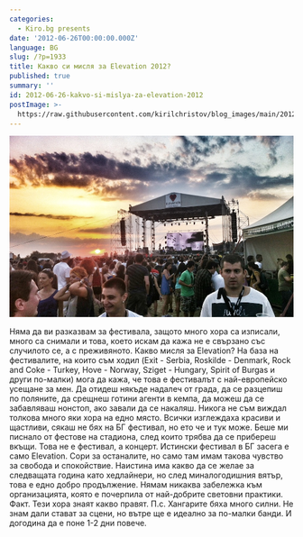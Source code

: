 ```yaml
---
categories:
  - Kiro.bg presents
date: '2012-06-26T00:00:00.000Z'
language: BG
slug: /?p=1933
title: Какво си мисля за Elevation 2012?
published: true
summary: ''
id: 2012-06-26-kakvo-si-mislya-za-elevation-2012
postImage: >-
  https://raw.githubusercontent.com/kirilchristov/blog_images/main/2012/06/IMG_1406.jpg
---
```


![Elevation 2012](https://raw.githubusercontent.com/kirilchristov/blog_images/main/2012/06/IMG_1406.jpg)


Няма да ви разказвам за фестивала, защото много хора са изписали, много са снимали и това, което искам да кажа не е свързано със случилото се, а с преживяното. Какво мисля за Elevation? На база на фестивалите, на които съм ходил (Exit - Serbia, Roskilde - Denmark, Rock and Coke - Turkey, Hove - Norway, Sziget - Hungary, Spirit of Burgas и други по-малки) мога да кажа, че това е фестивалът с най-европейско усещане за мен. Да отидеш някъде надалеч от града, да се разцепиш по поляните, да срещнеш готини агенти в кемпа, да можеш да се забавляваш нонстоп, ако завали да се накаляш. Никога не съм виждал толкова много яки хора на едно място. Всички изглеждаха красиви и щастливи, сякаш не бях на БГ фестивал, но ето че и тук може. Беше ми писнало от фестове на стадиона, след които трябва да се прибереш вкъщи. Това не е фестивал, а концерт. Истински фестивал в БГ засега е само Elevation. Сори за останалите, но само там имам такова чувство за свобода и спокойствие. Наистина има какво да се желае за следващата година като хедлайнери, но след миналогодишния вятър, това е едно добро продължение. Нямам никаква забележка към организацията, която е почерпила от най-добрите световни практики. Факт. Тези хора знаят какво правят. П.с. Хангарите бяха много силни. Не знам дали стават за сцени, но вътре ще е идеално за по-малки банди. И догодина да е поне 1-2 дни повече.
